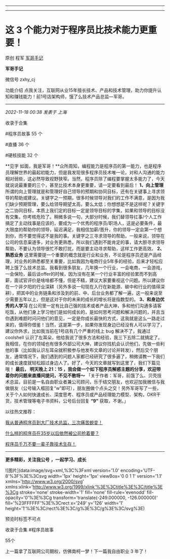 ----------------------------------------
----------------------------------------
#  这 3 个能力对于程序员比技术能力更重要！

原创 程军  [ 军哥手记 ](javascript:void\(0\);)

**军哥手记** ![]()

微信号 zxhy_cj

功能介绍 点我关注，互联网从业15年擅长技术、产品和技术管理，助力你提升认知和赚钱能力！前1号店架构师，饿了么技术产品总监—军哥。

____

_2022-11-18 00:38_ _发表于 上海_

收录于合集

#程序员故事 55 个

#直播 36 个

#硬核技能 32 个

**见字
如面，我是军哥！**众所周知，编程能力是程序员的第一能力，也是程序员理解世界的最起初能力，但是我发现很多程序员技术唯一论，对和人沟通的能力相对弱些，这必然导致视野狭窄。当然，程序员除了编程要掌握太多能力了，今天就说说最重要的三个，甚至比技术本身更重要，请一定要看到最后！
**1、向上管理**
所谓的向上管理就是和管理好自己领导的预期和协同目标，还有在关键事上寻求领导的帮助或建议。关键字之一预期，很多时候领导对我们的工作不满意，是因为我们缺少预期管理，要么给领导期望太高，要么太低；你想想是不是这样呢？关键字之二协同目标，本质上我们定的目标一定是领导目标的字集，如果和领导的目标没有交集，你考核危险了。稍微多说一句，大部分时候，我们替领导扛事/个人工作搞定了主动找事是应该的，要成为一个优秀的程序员/职场人，这是必要条件，最大限度的帮助你的领导，延迟满足，我相信加薪/晋升，你的领导一定会第一个想到你，而不要觉得这不是我的事。关键字之三寻求领导的帮助，一般来说，领导在公司的信息渠道多，对业务更熟悉，所以我们遇到不能肯定的事，请大胆寻求领导帮助，不要认为领导很忙不敢打扰，而是要主动寻求帮助，这样工作更高效。
**2、熟悉业务**
这里需要提一个重要的概念就是行业和业务，不论是程序员还是产品经理，对业务的熟悉都至关重要，比如我因为电商行业5年多的经验，后来才轻松应聘上饿了么技术总监。我看到很多朋友，几年换一个行业，一会电商，一会游戏，一会保险，最后谈offer的时候，因为没有在某一个行业丰富的经验累而不到高薪，面试官评价是啥啥都不懂，但是不精，建议大家要重视这个问题。所以建议你在一个非夕阳的行业深耕（另外多说一句现在入行在新能源、碳中和行业的值得深耕），把其中的业务链条和涉及到的前、中、后台业务都了解一遍，这一般来说至少需要五年以上，但是这对于你的未来的成长的增长将是指数型的。
**3、和身边优秀的人学习**
在公司里一定有比自己强的技术或者产品大神，多和他们沟通多请客吃饭，从他们身上学习他们是如何成长的，是如何思考问题和解决问题的，并且当你遇到难题时问问他们的意见，一定是你成长最快的方式，这我就是这么一路走过来的，值得你借鉴！当然，这是第一步，如果你发现身边已经没有人可以学习了，建议你外求，比如我当前在1号店有几个严重的线上
bug 解决不了，我通过 coolshell
认识了左耳朵，他给我说了很多方法和经验，我三下五除二就搞定了。我相信，在你的领域也有很多外部公司大神，建议你找机会认识他们，先做一些利他的事（比如我认识左耳朵就积极参与他发布文章的讨论并转发），然后交个朋友，通常情况下，我们遇到的问题人家都已经研究了很多遍了，稍微请教一下我们的成长速度就轻松超过身边人了。好了，今天的文章就写到这里了，我们下篇见哦！
**最后， 明天晚上 21：15 ，我会做一个如下程序员解惑主题的分享，欢迎带着你的问题来直播间提问，不见不散呀～**
「关于作者：军哥，前饿了么、贝壳技术总监，目前是一名自由职业者兼公司顾问，乐于结交朋友，也欢迎加我微信与我做朋友（公号输入框回复“w”即可），朋友圈做个点头之交！另外军哥写了一些，关于个人如何快速成长、深度思考、程序员或产品经理能力模型、架构，OKR干货，技术管理等电子书资料，公号后台回复
**“9”** 获取，不谢。」  

以往热文推荐：

[我从普通程序员到大厂技术总监，三次痛苦蜕变！](http://mp.weixin.qq.com/s?__biz=MzA3MDU2MjM4Ng==&mid=2247497055&idx=1&sn=372fcfa946140ff0ff99101d7a2962db&chksm=9f385262a84fdb74a353bcbd417735a4446ff4c724275d15f222b968245ff4c5ed2ee037ecdd&scene=21#wechat_redirect)  

[什么样的程序员在35岁以后依然被公司抢着要？](http://mp.weixin.qq.com/s?__biz=MzA3MDU2MjM4Ng==&mid=2247497053&idx=1&sn=7108c373eebaf7bf35da10e05648d49b&chksm=9f385260a84fdb76b8a1a5f5f2d1f98613a09b672f5421c5c961e571aab105d26256ac561438&scene=21#wechat_redirect)

[程序员千万不要一辈子靠技术生存！](http://mp.weixin.qq.com/s?__biz=MzA3MDU2MjM4Ng==&mid=2247497020&idx=1&sn=4084c75062f75b924e094ca36f6165c3&chksm=9f385201a84fdb177c43cc2a2276f35a4d3feb325db379067f5928c890944e3f7d7cf2924e45&scene=21#wechat_redirect)

  

* * *

  

 **更多精彩，关注我公号** **，一起学习、成长**

![图片](data:image/svg+xml,%3C%3Fxml version='1.0' encoding='UTF-8'%3F%3E%3Csvg
width='1px' height='1px' viewBox='0 0 1 1' version='1.1'
xmlns='http://www.w3.org/2000/svg'
xmlns:xlink='http://www.w3.org/1999/xlink'%3E%3Ctitle%3E%3C/title%3E%3Cg
stroke='none' stroke-width='1' fill='none' fill-rule='evenodd' fill-
opacity='0'%3E%3Cg transform='translate\(-249.000000, -126.000000\)'
fill='%23FFFFFF'%3E%3Crect x='249' y='126' width='1'
height='1'%3E%3C/rect%3E%3C/g%3E%3C/g%3E%3C/svg%3E)

预览时标签不可点

收录于合集 #程序员故事

55个

上一篇拿了互联网公司期权，仿佛南柯一梦！下一篇我自由职业 3 年了！

